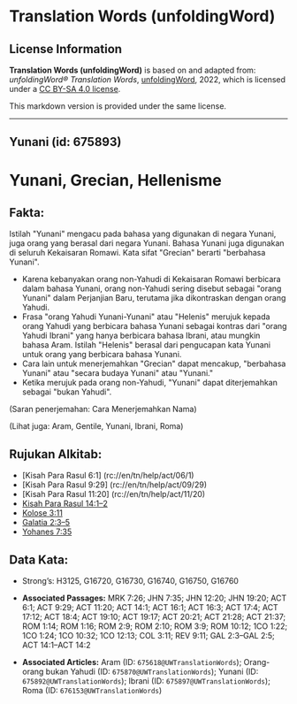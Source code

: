 # Translation Words (unfoldingWord)

## License Information

**Translation Words (unfoldingWord)** is based on and adapted from: _unfoldingWord® Translation Words_, [unfoldingWord](https://unfoldingword.org/utw), 2022, which is licensed under a [CC BY-SA 4.0 license](https://creativecommons.org/licenses/by-sa/4.0/legalcode.en).

This markdown version is provided under the same license.



--------------------------------

## Yunani (id: 675893)

Yunani, Grecian, Hellenisme
===========================

Fakta:
------

Istilah "Yunani" mengacu pada bahasa yang digunakan di negara Yunani, juga orang yang berasal dari negara Yunani. Bahasa Yunani juga digunakan di seluruh Kekaisaran Romawi. Kata sifat "Grecian" berarti "berbahasa Yunani".

* Karena kebanyakan orang non\-Yahudi di Kekaisaran Romawi berbicara dalam bahasa Yunani, orang non\-Yahudi sering disebut sebagai "orang Yunani" dalam Perjanjian Baru, terutama jika dikontraskan dengan orang Yahudi.
* Frasa "orang Yahudi Yunani\-Yunani" atau "Helenis" merujuk kepada orang Yahudi yang berbicara bahasa Yunani sebagai kontras dari "orang Yahudi Ibrani" yang hanya berbicara bahasa Ibrani, atau mungkin bahasa Aram. Istilah "Helenis" berasal dari pengucapan kata Yunani untuk orang yang berbicara bahasa Yunani.
* Cara lain untuk menerjemahkan "Grecian" dapat mencakup, "berbahasa Yunani" atau "secara budaya Yunani" atau "Yunani."
* Ketika merujuk pada orang non\-Yahudi, "Yunani" dapat diterjemahkan sebagai "bukan Yahudi".

(Saran penerjemahan: Cara Menerjemahkan Nama)

(Lihat juga: Aram, Gentile, Yunani, Ibrani, Roma)

Rujukan Alkitab:
----------------

* \[Kisah Para Rasul 6:1] (rc://en/tn/help/act/06/1\)
* \[Kisah Para Rasul 9:29] (rc://en/tn/help/act/09/29\)
* \[Kisah Para Rasul 11:20] (rc://en/tn/help/act/11/20\)
* [Kisah Para Rasul 14:1–2](https://ref.ly/Acts0:0)
* [Kolose 3:11](https://ref.ly/Col3:11)
* [Galatia 2:3–5](https://ref.ly/Gal2:3-Gal2:5)
* [Yohanes 7:35](https://ref.ly/John7:35)

Data Kata:
----------

* Strong’s: H3125, G16720, G16730, G16740, G16750, G16760

* **Associated Passages:** MRK 7:26; JHN 7:35; JHN 12:20; JHN 19:20; ACT 6:1; ACT 9:29; ACT 11:20; ACT 14:1; ACT 16:1; ACT 16:3; ACT 17:4; ACT 17:12; ACT 18:4; ACT 19:10; ACT 19:17; ACT 20:21; ACT 21:28; ACT 21:37; ROM 1:14; ROM 1:16; ROM 2:9; ROM 2:10; ROM 3:9; ROM 10:12; 1CO 1:22; 1CO 1:24; 1CO 10:32; 1CO 12:13; COL 3:11; REV 9:11; GAL 2:3–GAL 2:5; ACT 14:1–ACT 14:2
* **Associated Articles:** Aram (ID: `675618@UWTranslationWords`); Orang-orang bukan Yahudi (ID: `675870@UWTranslationWords`); Yunani (ID: `675892@UWTranslationWords`); Ibrani (ID: `675897@UWTranslationWords`); Roma (ID: `676153@UWTranslationWords`)

